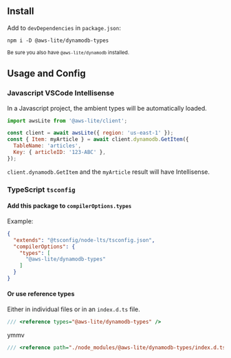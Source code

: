 
## Install

Add to `devDependencies` in `package.json`:

```
npm i -D @aws-lite/dynamodb-types
```

<small>Be sure you also have `@aws-lite/dynamodb` installed.</small>

## Usage and Config

### Javascript VSCode Intellisense

In a Javascript project, the ambient types will be automatically loaded.

```js
import awsLite from '@aws-lite/client';

const client = await awsLite({ region: 'us-east-1' });
const { Item: myArticle } = await client.dynamodb.GetItem({
  TableName: 'articles',
  Key: { articleID: '123-ABC' },
});
```

`client.dynamodb.GetItem` and the `myArticle` result will have Intellisense.

### TypeScript `tsconfig`

#### Add this package to `compilerOptions.types`

Example:

```json
{
  "extends": "@tsconfig/node-lts/tsconfig.json",
  "compilerOptions": {
    "types": [
      "@aws-lite/dynamodb-types"
    ]
  }
}
```

#### Or use reference types

Either in individual files or in an `index.d.ts` file.

```ts
/// <reference types="@aws-lite/dynamodb-types" />
```

ymmv

```ts
/// <reference path="./node_modules/@aws-lite/dynamodb-types/index.d.ts" />
```
